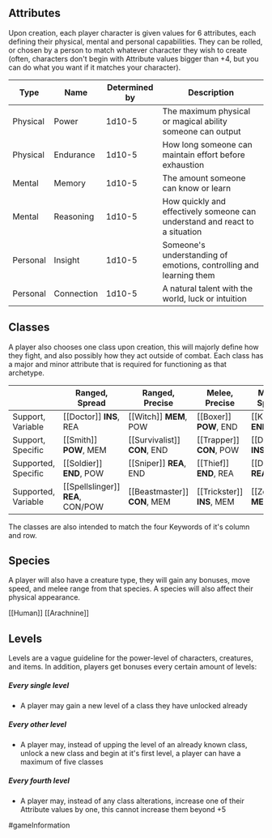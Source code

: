 ## Attributes

Upon creation, each player character is given values for 6 attributes, each defining their physical, mental and personal capabilities. They can be rolled, or chosen by a person to match whatever character they wish to create (often, characters don't begin with Attribute values bigger than +4, but you can do what you want if it matches your character).

| Type     | Name       | Determined by | Description                                                                 |
| -------- | ---------- | ------------- | --------------------------------------------------------------------------- |
| Physical | Power      | 1d10-5        | The maximum physical or magical ability someone can output                  |
| Physical | Endurance  | 1d10-5        | How long someone can maintain effort before exhaustion                      |
| Mental   | Memory     | 1d10-5        | The amount someone can know or learn                                        |
| Mental   | Reasoning  | 1d10-5        | How quickly and effectively someone can understand and react to a situation |
| Personal | Insight    | 1d10-5        | Someone's understanding of emotions, controlling and learning them          |
| Personal | Connection | 1d10-5        | A natural talent with the world, luck or intuition                          |

## Classes

A player also chooses one class upon creation, this will majorly define how they fight, and also possibly how they act outside of combat. Each class has a major and minor attribute that is required for functioning as that archetype.

|                     | Ranged, Spread                    | Ranged, Precise              | Melee, Precise             | Melee, Spread            |
| ------------------- | --------------------------------- | ---------------------------- | -------------------------- | ------------------------ |
| Support, Variable   | [[Doctor]] **INS**, REA           | [[Witch]] **MEM**, POW       | [[Boxer]] **POW**, END     | [[Knight]] **END**, CON  |
| Support, Specific   | [[Smith]] **POW**, MEM            | [[Survivalist]] **CON**, END | [[Trapper]] **CON**, POW   | [[Dancer]] **INS**, END  |
| Supported, Specific | [[Soldier]] **END**, POW          | [[Sniper]] **REA**, END      | [[Thief]] **END**, REA     | [[Duelist]] **REA**, MEM |
| Supported, Variable | [[Spellslinger]] **REA**, CON/POW | [[Beastmaster]] **CON**, MEM | [[Trickster]] **INS**, MEM | [[Zealot]] **MEM**, INS  |

The classes are also intended to match the four Keywords of it's column and row.

## Species

A player will also have a creature type, they will gain any bonuses, move speed, and melee range from that species. A species will also affect their physical appearance.

[[Human]]
[[Arachnine]]

## Levels

Levels are a vague guideline for the power-level of characters, creatures, and items. In addition, players get bonuses every certain amount of levels:

##### Every single level
- A player may gain a new level of a class they have unlocked already

##### Every other level
- A player may, instead of upping the level of an already known class, unlock a new class and begin at it's first level, a player can have a maximum of five classes

##### Every fourth level
- A player may, instead of any class alterations, increase one of their Attribute values by one, this cannot increase them beyond +5


#gameInformation 